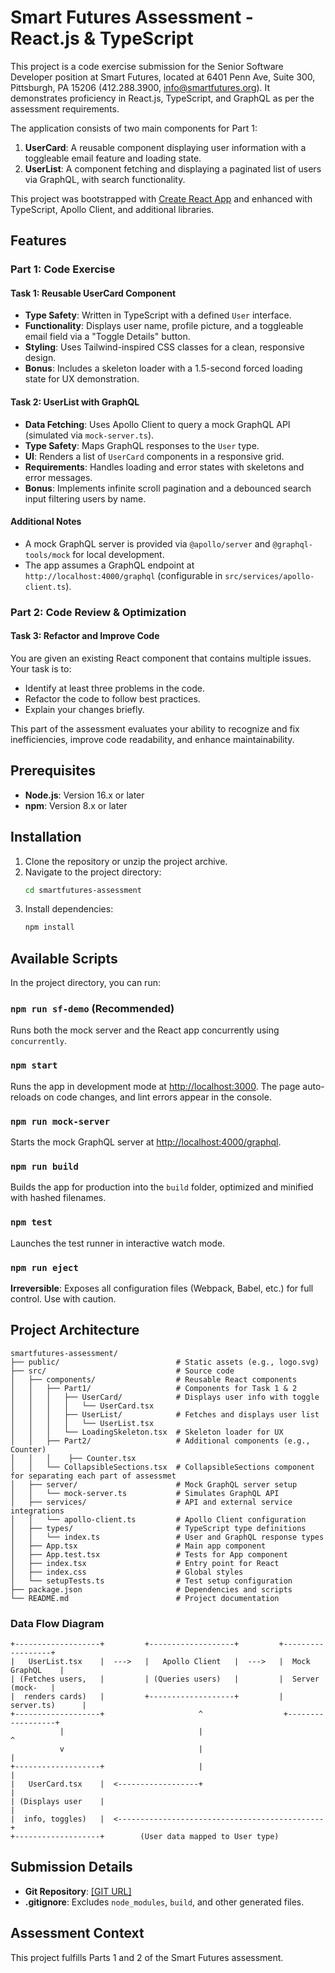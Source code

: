 # Smart Futures Assessment - React.js & TypeScript

This project is a code exercise submission for the Senior Software Developer position at Smart Futures, located at 6401 Penn Ave, Suite 300, Pittsburgh, PA 15206 (412.288.3900, info@smartfutures.org). It demonstrates proficiency in React.js, TypeScript, and GraphQL as per the assessment requirements.

The application consists of two main components for Part 1:
1. **UserCard**: A reusable component displaying user information with a toggleable email feature and loading state.
2. **UserList**: A component fetching and displaying a paginated list of users via GraphQL, with search functionality.

This project was bootstrapped with [Create React App](https://github.com/facebook/create-react-app) and enhanced with TypeScript, Apollo Client, and additional libraries.

## Features

### Part 1: Code Exercise

#### Task 1: Reusable UserCard Component
- **Type Safety**: Written in TypeScript with a defined `User` interface.
- **Functionality**: Displays user name, profile picture, and a toggleable email field via a "Toggle Details" button.
- **Styling**: Uses Tailwind-inspired CSS classes for a clean, responsive design.
- **Bonus**: Includes a skeleton loader with a 1.5-second forced loading state for UX demonstration.

#### Task 2: UserList with GraphQL
- **Data Fetching**: Uses Apollo Client to query a mock GraphQL API (simulated via `mock-server.ts`).
- **Type Safety**: Maps GraphQL responses to the `User` type.
- **UI**: Renders a list of `UserCard` components in a responsive grid.
- **Requirements**: Handles loading and error states with skeletons and error messages.
- **Bonus**: Implements infinite scroll pagination and a debounced search input filtering users by name.

#### Additional Notes
- A mock GraphQL server is provided via `@apollo/server` and `@graphql-tools/mock` for local development.
- The app assumes a GraphQL endpoint at `http://localhost:4000/graphql` (configurable in `src/services/apollo-client.ts`).

### Part 2: Code Review & Optimization

#### Task 3: Refactor and Improve Code
You are given an existing React component that contains multiple issues. Your task is to:
- Identify at least three problems in the code.
- Refactor the code to follow best practices.
- Explain your changes briefly.

This part of the assessment evaluates your ability to recognize and fix inefficiencies, improve code readability, and enhance maintainability.

## Prerequisites

- **Node.js**: Version 16.x or later
- **npm**: Version 8.x or later

## Installation

1. Clone the repository or unzip the project archive.
2. Navigate to the project directory:
   ```bash
   cd smartfutures-assessment
   ```
3. Install dependencies:
   ```bash
   npm install
   ```

## Available Scripts

In the project directory, you can run:

### `npm run sf-demo` (Recommended)
Runs both the mock server and the React app concurrently using `concurrently`.

### `npm start`
Runs the app in development mode at [http://localhost:3000](http://localhost:3000). The page auto-reloads on code changes, and lint errors appear in the console.

### `npm run mock-server`
Starts the mock GraphQL server at [http://localhost:4000/graphql](http://localhost:4000/graphql).

### `npm run build`
Builds the app for production into the `build` folder, optimized and minified with hashed filenames.

### `npm test`
Launches the test runner in interactive watch mode.

### `npm run eject`
**Irreversible**: Exposes all configuration files (Webpack, Babel, etc.) for full control. Use with caution.

## Project Architecture

```
smartfutures-assessment/
├── public/                          # Static assets (e.g., logo.svg)
├── src/                             # Source code
│   ├── components/                  # Reusable React components
│   │   ├── Part1/                   # Components for Task 1 & 2
│   │   │   ├── UserCard/            # Displays user info with toggle
│   │   │   │   └── UserCard.tsx
│   │   │   ├── UserList/            # Fetches and displays user list
│   │   │   │   └── UserList.tsx
│   │   │   └── LoadingSkeleton.tsx  # Skeleton loader for UX
│   │   ├── Part2/                   # Additional components (e.g., Counter)
│   │   │    ├── Counter.tsx
│   │   └── CollapsibleSections.tsx  # CollapsibleSections component for separating each part of assessmet
│   ├── server/                      # Mock GraphQL server setup
│   │   └── mock-server.ts           # Simulates GraphQL API
│   ├── services/                    # API and external service integrations
│   │   └── apollo-client.ts         # Apollo Client configuration
│   ├── types/                       # TypeScript type definitions
│   │   └── index.ts                 # User and GraphQL response types
│   ├── App.tsx                      # Main app component
│   ├── App.test.tsx                 # Tests for App component
│   ├── index.tsx                    # Entry point for React
│   ├── index.css                    # Global styles
│   └── setupTests.ts                # Test setup configuration
├── package.json                     # Dependencies and scripts
└── README.md                        # Project documentation
```

### Data Flow Diagram

```
+-------------------+         +-------------------+         +------------------+
|   UserList.tsx    |  --->   |   Apollo Client   |  --->   |  Mock GraphQL    |
| (Fetches users,   |         | (Queries users)   |         |  Server (mock-   |
|  renders cards)   |         +-------------------+         |  server.ts)      |
+-------------------+                     ^                  +------------------+
           |                              |                           ^
           v                              |                           |
+-------------------+                     |                           |
|   UserCard.tsx    |  <------------------+                           |
| (Displays user    |                                                 |
|  info, toggles)   |  <----------------------------------------------+
+-------------------+        (User data mapped to User type)
```

## Submission Details

- **Git Repository**: [[GIT URL]](https://github.com/ariel-figue/smartfutures-assessment-part1)
- **.gitignore**: Excludes `node_modules`, `build`, and other generated files.

## Assessment Context

This project fulfills Parts 1 and 2 of the Smart Futures assessment.

